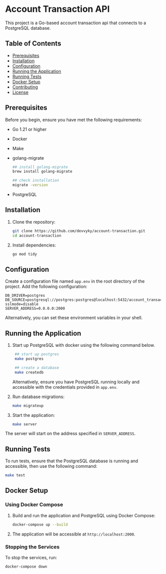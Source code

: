 # Account Transaction API

This project is a Go-based account transaction api that connects to a PostgreSQL database.

## Table of Contents

- [Prerequisites](#prerequisites)
- [Installation](#installation)
- [Configuration](#configuration)
- [Running the Application](#running-the-application)
- [Running Tests](#running-tests)
- [Docker Setup](#docker-setup)
- [Contributing](#contributing)
- [License](#license)

## Prerequisites

Before you begin, ensure you have met the following requirements:

- Go 1.21 or higher
- Docker
- Make
- golang-migrate

  ```bash
  ## install golang-migrate
  brew install golang-migrate

  ## check installation
  migrate -version
  ```

- PostgreSQL

## Installation

1. Clone the repository:

   ```bash
   git clone https://github.com/devvyky/account-transaction.git
   cd account-transaction
   ```

2. Install dependencies:

   ```bash
   go mod tidy
   ```

## Configuration

Create a configuration file named `app.env` in the root directory of the project. Add the following configuration:

```env
DB_DRIVER=postgres
DB_SOURCE=postgresql://postgres:postgres@localhost:5432/account_transaction?sslmode=disable
SERVER_ADDRESS=0.0.0.0:2000
```

Alternatively, you can set these environment variables in your shell.

## Running the Application

1. Start up PostgreSQL with docker using the following command below.

   ```bash
    ## start up postgres
    make postgres

    ## create a database
    make createdb
   ```

   Alternatively, ensure you have PostgreSQL running locally and accessible with the credentials provided in `app.env`.

2. Run database migrations:

   ```bash
   make migrateup
   ```

3. Start the application:

   ```bash
   make server
   ```

The server will start on the address specified in `SERVER_ADDRESS`.

## Running Tests

To run tests, ensure that the PostgreSQL database is running and accessible, then use the following command:

```bash
make test
```

## Docker Setup

### Using Docker Compose

1. Build and run the application and PostgreSQL using Docker Compose:

   ```bash
   docker-compose up --build
   ```

2. The application will be accessible at `http://localhost:2000`.

### Stopping the Services

To stop the services, run:

```bash
docker-compose down
```
